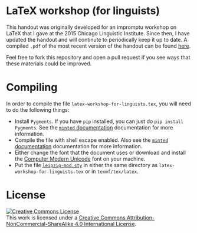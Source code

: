 # LaTeX workshop (for linguists)

This handout was originally developed for an impromptu workshop on LaTeX that I gave at the 2015 Chicago Linguistic Institute.
Since then, I have updated the handout and will continute to periodically keep it up to date.
A compiled `.pdf` of the most recent version of the handout can be found [here][handout].

Feel free to fork this repository and open a pull request if you see ways that these materials could be improved.

# Compiling

In order to compile the file `latex-workshop-for-linguists.tex`, you will need to do the following things:

* Install `Pygments`. If you have `pip` installed, you can just do `pip install Pygments`. See the [`minted` documentation][minted] documentation for more information.
* Compile the file with shell escape enabled. Also see the [`minted` documentation][minted] documentation for more information.
* Either change the font that the document uses or download and install the [Computer Modern Unicode][cm-unicode] font on your machine.
* Put the file [`leipzig-mod.sty`][leipzig-mod] in either the same directory as `latex-workshop-for-linguists.tex` or in `texmf/tex/latex`.

# License

<a rel="license" href="http://creativecommons.org/licenses/by-nc-sa/4.0/"><img alt="Creative Commons License" style="border-width:0" src="https://i.creativecommons.org/l/by-nc-sa/4.0/88x31.png" /></a><br />This work is licensed under a <a rel="license" href="http://creativecommons.org/licenses/by-nc-sa/4.0/">Creative Commons Attribution-NonCommercial-ShareAlike 4.0 International License</a>.

[handout]: http://adamliter.org/content/LaTeX/latex-workshop-for-linguists.pdf
[minted]: http://texdoc.net/texmf-dist/doc/latex/minted/minted.pdf
[cm-unicode]: http://sourceforge.net/projects/cm-unicode/
[leipzig-mod]: https://github.com/adamliter/TeXnology/blob/master/TEXMFHOME/tex/latex/leipzig-mod.sty
